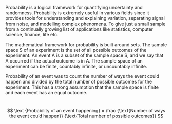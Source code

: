 Probability is a logical framework for quantifying uncertainty and randomness. Probability is extremely useful in various fields since it provides tools for understanding and explaining variation, separating signal from noise, and modelling complex phenomena. To give just a small sample from a continually growing list of applications like statistics, computer science, finance, life etc.

The mathematical framework for probability is built around sets. The sample space S of an experiment is the set of all possible outcomes of the experiment. An event A is a subset of the sample space S, and we say that A occurred if the actual outcome is in A. The sample space of an experiment can be finite, countably infinite, or uncountably infinite.

Probability of an event was to count the number of ways the event could happen and divided by the total number of possible outcomes for the experiment. This has a strong assumption that the sample space is finite and each event has an equal outcome.

 $$ \text {Probability of an event happening} = \frac {\text{Number of ways the event could happen}} {\text{Total number of possible outcomes}} $$